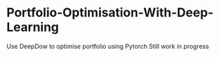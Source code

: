 # Portfolio-Optimisation-With-Deep-Learning
Use DeepDow to optimise portfolio using Pytorch
Still work in progress
